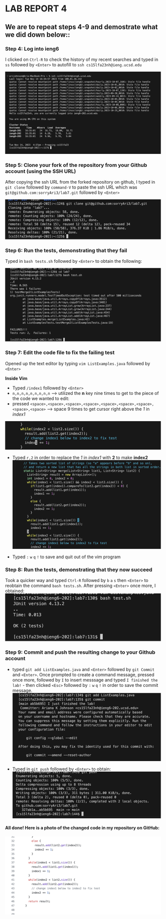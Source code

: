 # LAB REPORT 4 

## We are to repeat steps 4-9 and demostrate what we did down below::

### Step 4: Log into ieng6
I clicked on `Ctrl-R` to check the history of my recent searches and typed in `ss` followed by `<Enter>` to autofill to `ssh cs15lfa23nh@ieng.ucsd.edu` 

![Image](Photos/step4.png)

### Step 5: Clone your fork of the repository from your Github account (using the SSH URL)
After copying the ssh URL from the forked repository on github, I typed in `git clone` followed by `command-V` to paste the ssh URL which was `git@github.com:sorryAri3/lab7.git` followed by `<Enter>`

![Image](Photos/step5.png)

### Step 6: Run the tests, demonstrating that they fail
Typed in `bash tests.sh` followed by `<Enter>` to obtain the following:

![Image](Photos/step6.png)


### Step 7: Edit the code file to fix the failing test
Opened up the text editor by typing `vim ListExamples.java` followed by `<Enter>`

**Inside Vim**
- Typed `/index1` followed by `<Enter>`
- `n,n,n,n,n,n,n,n,n` --> utilized the **n** key nine times to get to the piece of the code we wanted to edit:
- pressed `<space>,<space>,<space>,<space>,<space>,<space>,<space>,<space>,<space>` --> space 9 times to get cursor right above the *1* in *index1*

![Image](Photos/step7(1).png)

- Typed `r,2` in order to replace the *1* in *index1* with **2** to make **index2**
![Image](Photos/step7(2).png)

- Typed `:` `w` `q` `!` to save and quit out of the vim program
  
### Step 8: Run the tests, demonstrating that they now succeed
Took a quicker way and typed `Ctrl-R` followed by `b` `a` `s` then `<Enter>` to reobtain the command `bash tests.sh`. After pressing `<Enter>` once more, I obtained:
![Image](Photos/step8.png)

### Step 9: Commit and push the resulting change to your Github account
- typed `git add ListExamples.java` and `<Enter>` followed by `git Commit` and `<Enter>`. Once prompted to create a command message, pressed <Enter> once more, followed by `I` to insert messsage and typed `I finished the lab!` - then clicked `<Esc>` followed by `:` `w` `q` `!` in order to save the commit message.
 ![Image](Photos/step9(1).png)

- Typed in `git push` followed by `<Enter>` to obtain:
![Image](Photos/step9(2).png)

#### All done! Here is a photo of the changed code in my repository on GitHub:  
![Image](Photos/step9(3).png)
